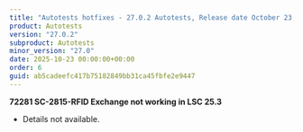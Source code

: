 ```yaml
---
title: "Autotests hotfixes - 27.0.2 Autotests, Release date October 23, 2025 - Hotfixes"
product: Autotests
version: "27.0.2"
subproduct: Autotests
minor_version: "27.0"
date: 2025-10-23 00:00:00+00:00
order: 6
guid: ab5cadeefc417b75182849bb31ca45fbfe2e9447
---
```


<strong>72281 SC-2815-RFID Exchange not working in LSC 25.3</strong>
<ul><li>Details not available.</li></ul>

